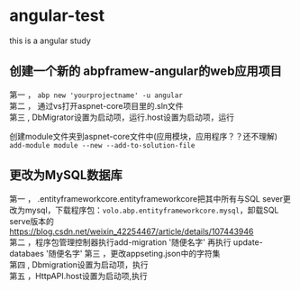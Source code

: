 # angular-test
this is a angular study


## 创建一个新的 abpframew-angular的web应用项目<br>
第一 ，   `abp new 'yourprojectname' -u angular`<br>
第二 ，   通过vs打开aspnet-core项目里的.sln文件<br>
第三 ,    DbMigrator设置为启动项，运行.host设置为启动项，运行<br>


创建module文件夹到aspnet-core文件中(应用模块，应用程序？？还不理解)<br>
`add-module module --new --add-to-solution-file`


## 更改为MySQL数据库<br>
第一 ， .entityframeworkcore.entityframeworkcore把其中所有与SQL sever更改为mysql，下载程序包：`volo.abp.entityframeworkcore.mysql`，卸载SQL serve版本的<br>
   https://blog.csdn.net/weixin_42254467/article/details/107443946<br>
第二 ，程序包管理控制器执行add-migration '随便名字'
              再执行 update-databaes '随便名字'
第三 ，更改appseting.json中的字符集<br>
第四 , Dbmigration设置为启动项，执行<br>
第五 ，HttpAPI.host设置为启动项,执行<br>
